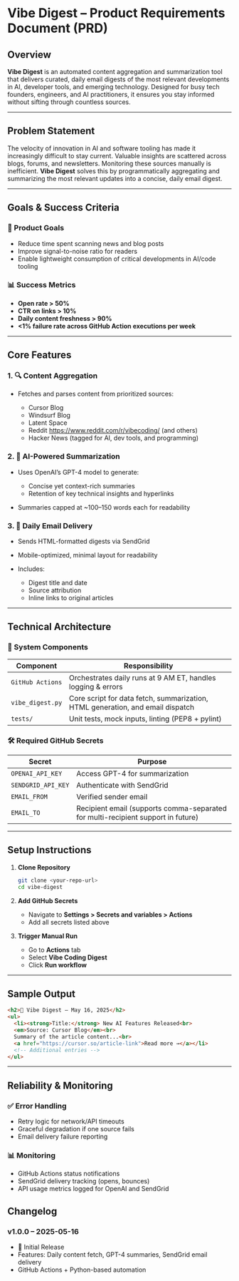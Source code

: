 # **Vibe Digest – Product Requirements Document (PRD)**

## **Overview**

**Vibe Digest** is an automated content aggregation and summarization tool that delivers curated, daily email digests of the most relevant developments in AI, developer tools, and emerging technology. Designed for busy tech founders, engineers, and AI practitioners, it ensures you stay informed without sifting through countless sources.

---

## **Problem Statement**

The velocity of innovation in AI and software tooling has made it increasingly difficult to stay current. Valuable insights are scattered across blogs, forums, and newsletters. Monitoring these sources manually is inefficient.
**Vibe Digest** solves this by programmatically aggregating and summarizing the most relevant updates into a concise, daily email digest.

---

## **Goals & Success Criteria**

### 🧭 Product Goals

* Reduce time spent scanning news and blog posts
* Improve signal-to-noise ratio for readers
* Enable lightweight consumption of critical developments in AI/code tooling

### 📊 Success Metrics

* **Open rate > 50%**
* **CTR on links > 10%**
* **Daily content freshness > 90%**
* **<1% failure rate across GitHub Action executions per week**

---

## **Core Features**

### 1. 🔍 Content Aggregation

* Fetches and parses content from prioritized sources:

  * Cursor Blog
  * Windsurf Blog
  * Latent Space
  * Reddit https://www.reddit.com/r/vibecoding/ (and others)
  * Hacker News (tagged for AI, dev tools, and programming)

### 2. 🤖 AI-Powered Summarization

* Uses OpenAI’s GPT-4 model to generate:

  * Concise yet context-rich summaries
  * Retention of key technical insights and hyperlinks
* Summaries capped at \~100–150 words each for readability

### 3. 📩 Daily Email Delivery

* Sends HTML-formatted digests via SendGrid
* Mobile-optimized, minimal layout for readability
* Includes:

  * Digest title and date
  * Source attribution
  * Inline links to original articles

---

## **Technical Architecture**

### 🧱 System Components

| Component        | Responsibility                                                                 |
| ---------------- | ------------------------------------------------------------------------------ |
| `GitHub Actions` | Orchestrates daily runs at 9 AM ET, handles logging & errors                   |
| `vibe_digest.py` | Core script for data fetch, summarization, HTML generation, and email dispatch |
| `tests/`         | Unit tests, mock inputs, linting (PEP8 + pylint)                               |

### 🛠 Required GitHub Secrets

| Secret             | Purpose                                                                          |
| ------------------ | -------------------------------------------------------------------------------- |
| `OPENAI_API_KEY`   | Access GPT-4 for summarization                                                   |
| `SENDGRID_API_KEY` | Authenticate with SendGrid                                                       |
| `EMAIL_FROM`       | Verified sender email                                                            |
| `EMAIL_TO`         | Recipient email (supports comma-separated for multi-recipient support in future) |

---

## **Setup Instructions**

1. **Clone Repository**

   ```bash
   git clone <your-repo-url>
   cd vibe-digest
   ```

2. **Add GitHub Secrets**

   * Navigate to **Settings > Secrets and variables > Actions**
   * Add all secrets listed above

3. **Trigger Manual Run**

   * Go to **Actions** tab
   * Select **Vibe Coding Digest**
   * Click **Run workflow**

---

## **Sample Output**

```html
<h2>🧠 Vibe Digest – May 16, 2025</h2>
<ul>
  <li><strong>Title:</strong> New AI Features Released<br>
  <em>Source: Cursor Blog</em><br>
  Summary of the article content...<br>
  <a href="https://cursor.so/article-link">Read more →</a></li>
  <!-- Additional entries -->
</ul>
```

---

## **Reliability & Monitoring**

### ✅ Error Handling

* Retry logic for network/API timeouts
* Graceful degradation if one source fails
* Email delivery failure reporting

### 📊 Monitoring

* GitHub Actions status notifications
* SendGrid delivery tracking (opens, bounces)
* API usage metrics logged for OpenAI and SendGrid

## **Changelog**

### v1.0.0 – 2025-05-16

* 🎉 Initial Release
* Features: Daily content fetch, GPT-4 summaries, SendGrid email delivery
* GitHub Actions + Python-based automation
